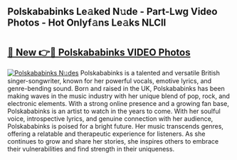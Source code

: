 ## Polskababinks Le𝚊ked N𝚞de - Part-Lwg Video Photos - Hot Onlyf𝚊ns Le𝚊ks NLCIl

# <h2><a href="http://ab65884.deff.icu/?id=Polskababinks">🔗 New 👉🔴 Polskababinks VIDEO Photos</a></h2>

[![Polskababinks N𝚞des](https://i.imgur.com/rIISA9y.gif)](http://ab65884.deff.icu/?id=Polskababinks)
Polskababinks is a talented and versatile British singer-songwriter, known for her powerful vocals, emotive lyrics, and genre-bending sound. Born and raised in the UK, Polskababinks has been making waves in the music industry with her unique blend of pop, rock, and electronic elements. With a strong online presence and a growing fan base, Polskababinks is an artist to watch in the years to come. With her soulful voice, introspective lyrics, and genuine connection with her audience, Polskababinks is poised for a bright future. Her music transcends genres, offering a relatable and therapeutic experience for listeners. As she continues to grow and share her stories, she inspires others to embrace their vulnerabilities and find strength in their uniqueness.
